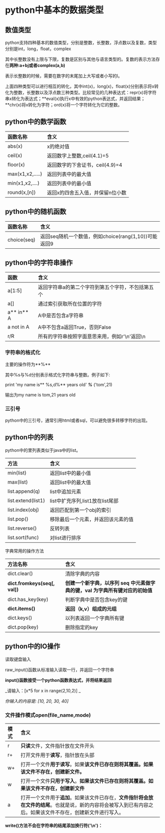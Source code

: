# python中基本的数据类型

## 数值类型

python支持四种基本的数值类型，分别是整数，长整数，浮点数以及复数，类型分别是int，long，float，complex

其中长整数没有上限与下限，复数是区别与其他与语言类型的。复数的表示方法存在**两种:a+bj或者complex\(a,b\)**

表示长整数的时候，需要在数字的末尾加上大写或者小写的l。

上面四种类型可以进行相互的转化，其中int\(x\)，long\(x\)，float\(x\)分别表示将x转化为整数，长整数以及浮点数三种类型。比较常见的几种表达式：repr\(x\)将字符串x转化为表达式；**eval\(x\)执行x中有效的python表达式，并返回结果；**chr\(x\)将x转化为字符；ord\(x\)将一个字符转化为它的整数。

## python中的数学函数

| 函数名称 | 含义 |
| :--- | :--- |
| abs\(x\) | x的绝对值 |
| ceil\(x\) | 返回数字上整数,ceil\(4.1\)=5 |
| floor\(x\) | 返回数字的下舍证书，ceil\(4.9\)=4 |
| max\(x1,x2,.....\) | 返回列表中的最大值 |
| min\(x1,x2,....\) | 返回列表中的最小值 |
| round\(x,\[n\]\) | 返回x的四舍五入值，并保留n位小数 |

## python中的随机函数

| 函数名称 | 含义 |
| :--- | :--- |
| choice\(seq\) | 返回seq随机一个数值，例如choice\(rang\(1,10\)\)可能返回9 |

## python中的字符串操作

| 函数 | 含义 |
| :--- | :--- |
| a\[1:5\] | 返回字符串a的第二个字符到第五个字符，不包括第五个 |
| a\[\] | 通过索引获取所在位置的字符 |
| a** in** A | A中是否包含a字符串 |
| a not in A | A中不包含a返回True，否则False |
| r/R | 所有的字符串按照字面意思来用，例如r'\n'返回\n |

### 字符串的格式化

主要的操作符为**%**

其中%s与%d分别表示格式化字符串与整数。例子如下:

print 'my name is** %s,d%** years old' _**%**_ \('tom',21\)

输出为my name is tom,21 years old

### 三引号

python中的三引号，通常引用html或者sql，可以避免很多转移字符的出现。

## python中的列表

python中的里列表类似于java中的list。

| 方法 | 含义 |
| :--- | :--- |
| min\(list\) | 返回list中的最小值 |
| max\(list\) | 返回list中的最大值 |
| list.append\(q\) | list中追加元素 |
| list.extend\(list1\) | list中扩充序列,list1放在list尾部 |
| list.index\(obj\) | 返回匹配到第一个obj的索引 |
| list.pop\(\) | 移除最后一个元素，并返回该元素的值 |
| list.reverse\(\) | 反转列表 |
| list.sort\(func\) | 对list进行排序 |

字典常用的操作方法

| 方法名称 | 含义 |
| :--- | :--- |
| dict.clear\(\) | 清除字典的内容 |
| **dict.fromkeys\(seq\[, val\]\)** | **创建一个新字典，以序列 seq 中元素做字典的键，val 为字典所有键对应的初始值** |
| dict.has\_key\(key\) | 判断字典中是否包含key的键 |
| **dict.items\(\)** | **返回（k,v）组成的元组** |
| dict.keys\(\) | 以列表返回一个字典所有键 |
| dict.pop\(key\) | 删除指定的key |

## python中的IO操作

读取键盘输入

raw\_input\(\)函数从标准输入读取一行，并返回一个字符串

**input\(\)函数接受一个python函数表达式，并将结果返回**

_请输入：\[x\*5 for x in range\(2,10,2\)\]_

_你输入的内容是:  \[10, 20, 30, 40\]_

### 文件操作模式open\(file\_name,mode\)

| 模式 | 含义 |
| :--- | :--- |
| r | **只读**文件，文件指针放在文件开头 |
| r+ | 打开文件用于**读写**，指针放在头部 |
| w+ | 打开一个文件**用于读写**。如果**该文件已存在则将其覆盖。如果该文件不存在，创建新文件。** |
| w | 打开一个文件**只用于写入**。**如果该文件已存在则将其覆盖。如果该文件不存在，创建新文件** |
| a | 打开一个文件用于**追加**。如果该文件已存在，**文件指针将会放在文件的结尾**。也就是说，新的内容将会被写入到已有内容之后。如果该文件不存在，创建新文件进行写入。 |

**write\(\)方法不会在字符串的结尾添加换行符\('\n'\)：**

